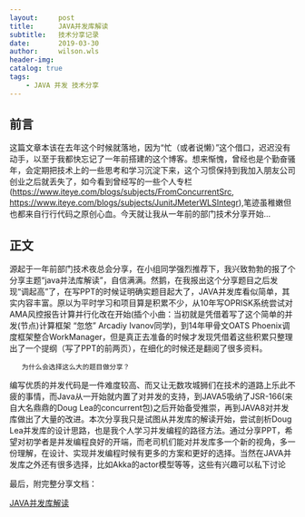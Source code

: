 ```yaml
---
layout:     post
title:      JAVA并发库解读
subtitle:   技术分享记录
date:       2019-03-30
author:     wilson.wls
header-img: 
catalog: true
tags:
    - JAVA 并发 技术分享
---
```

## 前言

这篇文章本该在去年这个时候就落地，因为“忙（或者说懒）”这个借口，迟迟没有动手，以至于我都快忘记了一年前搭建的这个博客。想来惭愧，曾经也是个勤奋骚年，会定期把技术上的一些思考和学习沉淀下来，这个习惯保持到我加入朋友公司创业之后就丢失了，如今看到曾经写的一些个人专栏(https://www.iteye.com/blogs/subjects/FromConcurrentSrc, https://www.iteye.com/blogs/subjects/JunitJMeterWLSIntegr),笔迹虽稚嫩但也都来自行行代码之原创心血。今天就让我从一年前的部门技术分享开始...


## 正文

源起于一年前部门技术夜总会分享，在小组同学强烈推荐下，我兴致勃勃的报了个分享主题“java并法库解读”，自信满满。然鹅，在我报出这个分享题目之后发现“调起高”了，在写PPT的时候证明确实题目起大了，JAVA并发库看似简单，其实内容丰富。原以为平时学习和项目算是积累不少，从10年写OPRISK系统尝试对AMA风控报告计算并行化改在开始(插个小曲：当初就是凭借着写了这个简单的并发(节点)计算框架 “忽悠” Arcadiy Ivanov同学)，到14年甲骨文OATS Phoenix调度框架整合WorkManager，但是真正去准备的时候才发现凭借着这些积累只整理出了一个提纲（写了PPT的前两页），在细化的时候还是翻阅了很多资料。

       为什么会选择这么大的题目做分享？

编写优质的并发代码是一件难度较高、而又让无数攻城狮们在技术的道路上乐此不疲的事情，而Java从一开始就内置了对并发的支持，到JAVA5吸纳了JSR-166(来自大名鼎鼎的Doug Lea的concurrent包)之后开始备受推崇，再到JAVA8对并发库做出了大量的改进。本次分享我只是试图从并发库的解读开始，尝试剖析Doug Lea并发库的设计思路，也是我个人学习并发编程的路径方法。通过分享PPT，希望对初学者是并发编程良好的开端，而老司机们能对并发库多一个新的视角，多一份理解，在设计、实现并发编程时候有更多的方案和更好的选择。当然在JAVA并发库之外还有很多选择，比如Akka的actor模型等等，这些有兴趣可以私下讨论

最后，附完整分享文档：

<a href="/attachs/技术分享-JAVA并发库解读.pdf">JAVA并发库解读</a>